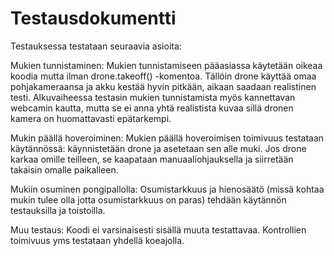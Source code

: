 # Testausdokumentti

Testauksessa testataan seuraavia asioita:

Mukien tunnistaminen:
Mukien tunnistamiseen pääasiassa käytetään oikeaa koodia mutta ilman drone.takeoff() -komentoa. Tällöin drone käyttää omaa pohjakameraansa ja akku kestää hyvin pitkään, aikaan saadaan realistinen testi. Alkuvaiheessa testasin mukien tunnistamista myös kannettavan webcamin kautta, mutta se ei anna yhtä realistista kuvaa sillä dronen kamera on huomattavasti epätarkempi.

Mukin päällä hoveroiminen:
Mukien päällä hoveroimisen toimivuus testataan käytännössä: käynnistetään drone ja asetetaan sen alle muki. Jos drone karkaa omille teilleen, se kaapataan manuaaliohjauksella ja siirretään takaisin omalle paikalleen.

Mukiin osuminen pongipallolla:
Osumistarkkuus ja hienosäätö (missä kohtaa mukin tulee olla jotta osumistarkkuus on paras) tehdään käytännön testauksilla ja toistoilla.

Muu testaus:
Koodi ei varsinaisesti sisällä muuta testattavaa. Kontrollien toimivuus yms testataan yhdellä koeajolla.
